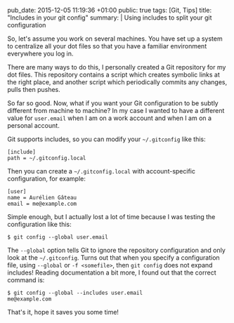 pub_date: 2015-12-05 11:19:36 +01:00
public: true
tags: [Git, Tips]
title: "Includes in your git config"
summary: |
    Using includes to split your git configuration

So, let's assume you work on several machines. You have set up a system to centralize all your dot files so that you have a familiar environment everywhere you log in.

There are many ways to do this, I personally created a Git repository for my dot files. This repository contains a script which creates symbolic links at the right place, and another script which periodically commits any changes, pulls then pushes.

So far so good. Now, what if you want your Git configuration to be subtly different from machine to machine? In my case I wanted to have a different value for `user.email` when I am on a work account and when I am on a personal account.

Git supports includes, so you can modify your `~/.gitconfig` like this:

    [include]
    path = ~/.gitconfig.local

Then you can create a `~/.gitconfig.local` with account-specific configuration, for example:

    [user]
    name = Aurélien Gâteau
    email = me@example.com

Simple enough, but I actually lost a lot of time because I was testing the configuration like this:

    $ git config --global user.email

The `--global` option tells Git to ignore the repository configuration and only look at the `~/.gitconfig`. Turns out that when you specify a configuration file, using `--global` or `-f <somefile>`, then `git config` does not expand includes! Reading documentation a bit more, I found out that the correct command is:

    $ git config --global --includes user.email
    me@example.com

That's it, hope it saves you some time!